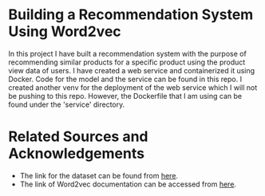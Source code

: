 # Building a Recommendation System Using Word2vec
In this project I have built a recommendation system with the purpose of recommending similar products for a specific product using the product view data of users. I have created a web service and containerized it using Docker. Code for the model and the service can be found in this repo. I created another venv for the deployment of the web service which I will not be pushing to this repo. However, the Dockerfile that I am using can be found under the 'service' directory.
 

# Related Sources and Acknowledgements
  - The link for the dataset can be found from [here](https://www.kaggle.com/datasets/retailrocket/ecommerce-dataset). 
  - The link of Word2vec documentation can be accessed from [here](https://radimrehurek.com/gensim/models/word2vec.html).
